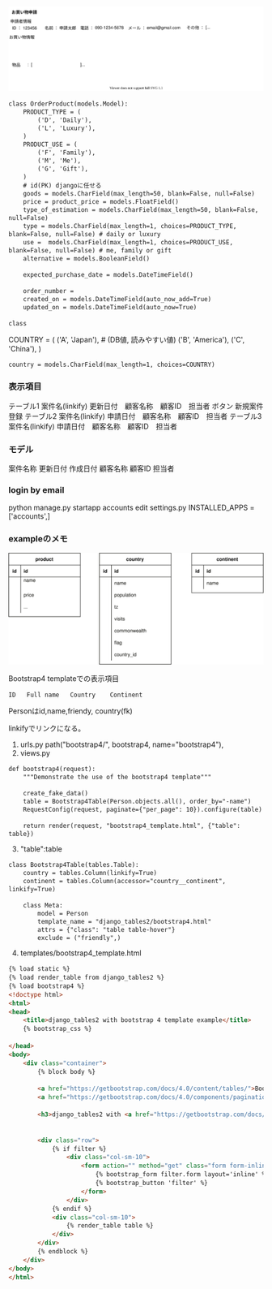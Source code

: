 ### 
![代替テキスト](./deitalpanel1.drawio.svg)

```text
class OrderProduct(models.Model):
    PRODUCT_TYPE = (
        ('D', 'Daily'),
        ('L', 'Luxury'),
    )
    PRODUCT_USE = (
        ('F', 'Family'),
        ('M', 'Me'),
        ('G', 'Gift'),
    )
    # id(PK) djangoに任せる
    goods = models.CharField(max_length=50, blank=False, null=False)
    price = product_price = models.FloatField() 
    type_of_estimation = models.CharField(max_length=50, blank=False, null=False)
    type = models.CharField(max_length=1, choices=PRODUCT_TYPE, blank=False, null=False) # daily or luxury
    use =  models.CharField(max_length=1, choices=PRODUCT_USE, blank=False, null=False) # me, family or gift
    alternative = models.BooleanField()

    expected_purchase_date = models.DateTimeField()
    
    order_number = 
    created_on = models.DateTimeField(auto_now_add=True)
    updated_on = models.DateTimeField(auto_now=True)

class
```

  COUNTRY = (
        ('A', 'Japan'),  # (DB値, 読みやすい値)
        ('B', 'America'),
        ('C', 'China'),
    )
    
    country = models.CharField(max_length=1, choices=COUNTRY)


### 表示項目
テーブル1   案件名(linkify) 更新日付　顧客名称　顧客ID　担当者
ボタン 新規案件登録
テーブル2   案件名(linkify) 申請日付　顧客名称　顧客ID　担当者
テーブル3   案件名(linkify) 申請日付　顧客名称　顧客ID　担当者

### モデル
案件名称
更新日付
作成日付
顧客名称
顧客ID
担当者

### login by email
python manage.py startapp accounts
edit settings.py INSTALLED_APPS = ['accounts',]

### exampleのメモ
![table2.drawio](table2.drawio.svg)

Bootstrap4 templateでの表示項目
```text
ID   Full name   Country    Continent
```
Personはid,name,friendy, country(fk)

linkifyでリンクになる。

1. urls.py
   path("bootstrap4/", bootstrap4, name="bootstrap4"),
1. views.py
```text
def bootstrap4(request):
    """Demonstrate the use of the bootstrap4 template"""

    create_fake_data()
    table = Bootstrap4Table(Person.objects.all(), order_by="-name")
    RequestConfig(request, paginate={"per_page": 10}).configure(table)

    return render(request, "bootstrap4_template.html", {"table": table})

```
3. "table":table
```text
class Bootstrap4Table(tables.Table):
    country = tables.Column(linkify=True)
    continent = tables.Column(accessor="country__continent", linkify=True)

    class Meta:
        model = Person
        template_name = "django_tables2/bootstrap4.html"
        attrs = {"class": "table table-hover"}
        exclude = ("friendly",)
```
4. templates/bootstrap4_template.html
```html
{% load static %}
{% load render_table from django_tables2 %}
{% load bootstrap4 %}
<!doctype html>
<html>
<head>
    <title>django_tables2 with bootstrap 4 template example</title>
    {% bootstrap_css %}

</head>
<body>
    <div class="container">
        {% block body %}

        <a href="https://getbootstrap.com/docs/4.0/content/tables/">Bootstrap 4 - tables docs</a> |
        <a href="https://getbootstrap.com/docs/4.0/components/pagination/">Bootstrap 4 - pagination docs</a>

        <h3>django_tables2 with <a href="https://getbootstrap.com/docs/4.0/">Bootstrap 4</a> template example</h3>


        <div class="row">
            {% if filter %}
                <div class="col-sm-10">
                    <form action="" method="get" class="form form-inline">
                        {% bootstrap_form filter.form layout='inline' %}
                        {% bootstrap_button 'filter' %}
                    </form>
                </div>
            {% endif %}
            <div class="col-sm-10">
                {% render_table table %}
            </div>
        </div>
        {% endblock %}
    </div>
</body>
</html>
```